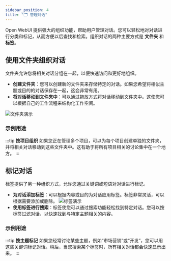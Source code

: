 ```yaml
---
sidebar_position: 4
title: "🗂️ 管理对话"
---
```


Open WebUI 提供强大的组织功能，帮助用户管理对话。您可以轻松地对对话进行分类和标记，从而方便以后查找和检索。组织对话的两种主要方式是 **文件夹** 和 **标签**。

## 使用文件夹组织对话

文件夹允许您将相关对话分组在一起，以便快速访问和更好地组织。

- **创建文件夹**：您可以创建新的文件夹来存储特定的对话。如果您希望将相似主题或目的的对话保存在一起，这会非常有用。
- **将对话移动到文件夹中**：可以通过拖放方式将对话移动到文件夹中。这使您可以根据自己的工作流程来结构化工作空间。

![文件夹演示](/images/folder-demo.gif)

### 示例用途

:::tip **按项目组织**
如果您正在管理多个项目，可以为每个项目创建单独的文件夹，并将相关对话移动到这些文件夹中。这有助于将所有项目相关的讨论集中在一个地方。
:::

## 标记对话

标签提供了另一种组织方式，允许您通过关键词或短语对对话进行标记。

- **为对话添加标签**：可以根据内容或目的为对话应用标签。标签非常灵活，可以根据需要添加或删除。
![标签演示](/images/tag-demo.gif)
- **使用标签进行搜索**：标签使您可以通过搜索功能轻松找到特定对话。您可以按标签过滤对话，以快速找到与特定主题相关的内容。

### 示例用途

:::tip **按主题标记**
如果您经常讨论某些主题，例如“市场营销”或“开发”，您可以用这些关键词标记对话。稍后，当您搜索某个标签时，所有相关对话都会快速显示出来。
:::
